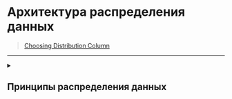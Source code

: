 # Архитектура распределения данных
> [Choosing Distribution Column](https://docs.citusdata.com/en/stable/sharding/data_modeling.html#choosing-distribution-column)
------------------------
<details>
  <summary><H2>Принципы распределения данных</H2></summary>
   Существуют следующие основные принципы распределения данных при построении баз данных приложения.
  <H3>Multi-Tenant Apps</H3>
  Расположение всех релевантных данных под одним tenant_id. 
  Связь всех данных в обязательном порядке по ключу шардирования tenant_id.
  Т.е. по сути сведение множества однотипных баз данных заказчиков в одну базу с шардированием их по железу на базе tenant_id.
  Проблема общих данных решается технологией <a href="https://docs.citusdata.com/en/stable/develop/reference_ddl.html#reference-tables">Reference Tables</a>
  <H3>Real-Time Apps</H3>
  <H3>Timeseries Data</H3>
</details>
